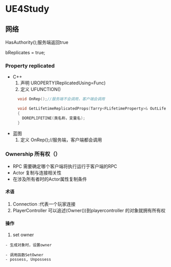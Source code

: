 # UE4Study
## 网络
HasAuthority();服务端返回true

bReplicates = true;
### Property replicated
- C++
  1. 声明
    UROPERTY(ReplicatedUsing=Func)
  2. 定义
    UFUNCTION()
  ```c++  
    void OnRep();//服务端不会调用，客户端会调用
    
    void GetLifetimeReplicatedProps(Tarry<FLifetimeProperty>& OutLifetimeProps) const;
    {
      DOREPLIFETINE(类名称，变量名);
    }
  ```
- 蓝图
  1. 定义
    OnRep();//服务端，客户端都会调用

### Ownership 所有权（）
  - RPC 需要确定哪个客户端将执行运行于客户端的RPC
  - Actor 复制与连接相关性
  - 在涉及所有者时的Actor属性复制条件
#### 术语
  
  1. Connection :代表一个玩家连接
  2. PlayerController 
  可以追述(Owner())到playercontroller 的对象就拥有所有权

#### 操作
  1. set owner
  
    - 生成对象时，设置owner
    
    - 调用函数SetOwner
    - possess, Unpossess 
  
  
